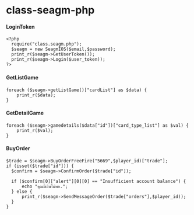 # class-seagm-php

#### LoginToken
```
<?php
  require("class.seagm.php");
  $seagm = new SeagmIOS($email,$password);
  print_r($seagm->GetUserToken());
  print_r($seagm->Login($user_token));
?>
```
#### GetListGame
```
foreach ($seagm->getListGame()["cardList"] as $data) {
    print_r($data);
}
```
#### GetDetailGame
```
foreach ($seagm->gamedetails($data["id"])["card_type_list"] as $val) {
    print_r($val);
}
```
#### BuyOrder
```
$trade = $seagm->BuyOrderFreeFire("5669",$player_id)["trade"];
if (isset($trade["id"])) {
  $confirm = $seagm->ConfirmOrder($trade["id"]);

  if ($confirm[0]["alert"][0][0] == "Insufficient account balance") {
      echo "คุณมีเงินไม่พอ.";
  } else {
      print_r($seagm->SendMessageOrder($trade["orders"],$player_id));
  }
}
```

